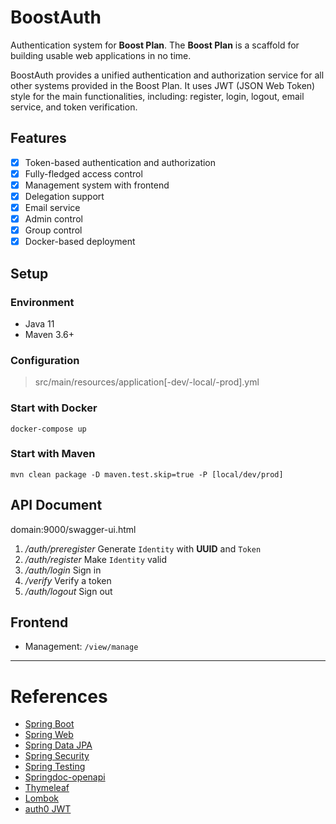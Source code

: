 # BoostAuth

Authentication system for **Boost Plan**. The **Boost Plan** is a scaffold for building usable web applications in no
time.

BoostAuth provides a unified authentication and authorization service for all other systems provided in the Boost Plan.
It uses JWT (JSON Web Token) style for the main functionalities, including: register, login, logout, email service, and
token verification.

## Features

- [x] Token-based authentication and authorization
- [x] Fully-fledged access control
- [x] Management system with frontend
- [x] Delegation support
- [x] Email service
- [x] Admin control
- [x] Group control
- [x] Docker-based deployment

## Setup

### Environment

- Java 11
- Maven 3.6+

### Configuration

> src/main/resources/application[-dev/-local/-prod].yml

### Start with Docker

```shell
docker-compose up
```

### Start with Maven

```shell
mvn clean package -D maven.test.skip=true -P [local/dev/prod]
```

## API Document

domain:9000/swagger-ui.html

1. */auth/preregister*  Generate `Identity` with **UUID** and `Token`
2. */auth/register* Make `Identity` valid
3. */auth/login* Sign in
4. */verify* Verify a token
5. */auth/logout* Sign out

## Frontend

- Management: `/view/manage`

---

# References

- [Spring Boot](https://spring.io/projects/spring-boot)
- [Spring Web](https://docs.spring.io/spring-framework/docs/3.2.x/spring-framework-reference/html/mvc.html)
- [Spring Data JPA](https://spring.io/projects/spring-data-jpa)
- [Spring Security](https://spring.io/projects/spring-security)
- [Spring Testing](https://docs.spring.io/spring-framework/docs/current/reference/html/testing.html)
- [Springdoc-openapi](https://springdoc.org/)
- [Thymeleaf](https://www.thymeleaf.org/)
- [Lombok](https://projectlombok.org/)
- [auth0 JWT](https://github.com/auth0/java-jwt)